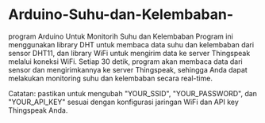 # Arduino-Suhu-dan-Kelembaban-
program Arduino Untuk Monitorih Suhu dan Kelembaban
Program ini menggunakan library DHT untuk membaca data suhu dan kelembaban dari sensor DHT11, 
dan library WiFi untuk mengirim data ke server Thingspeak melalui koneksi WiFi. Setiap 30 detik, 
program akan membaca data dari sensor dan mengirimkannya ke server Thingspeak, sehingga Anda dapat melakukan monitoring suhu dan kelembaban secara real-time.

Catatan: pastikan untuk mengubah "YOUR_SSID", "YOUR_PASSWORD", dan "YOUR_API_KEY" sesuai dengan konfigurasi jaringan WiFi dan API key Thingspeak Anda.
